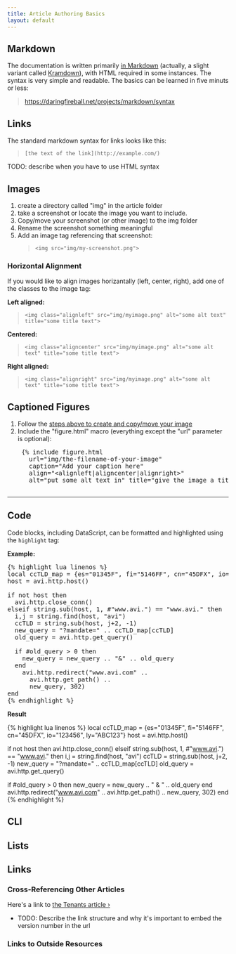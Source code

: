 ```yaml
---
title: Article Authoring Basics
layout: default
---
```


## Markdown

The documentation is written primarily [in Markdown](https://daringfireball.net/projects/markdown/syntax) (actually, a slight variant called [Kramdown](http://kramdown.gettalong.org/syntax.html)), with HTML required in some instances. The syntax is very simple and readable. The basics can be learned in five minuts or less:

>    <https://daringfireball.net/projects/markdown/syntax>

## Links

The standard markdown syntax for links looks like this:

>   `[the text of the link](http://example.com/)`

TODO: describe when you have to use HTML syntax

## Images

1. create a directory called "img" in the article folder
1. take a screenshot or locate the image you want to include.
1. Copy/move your screenshot (or other image) to the img folder
1. Rename the screenshot something meaningful
1. Add an image tag referencing that screenshot:
    >    `<img src="img/my-screenshot.png">`

### Horizontal Alignment

If you would like to align images horizantally (left, center, right), add one of the classes to the image tag:

**Left aligned:** 
>   `<img class="alignleft" src="img/myimage.png" alt="some alt text" title="some title text">`

**Centered:** 
>   `<img class="aligncenter" src="img/myimage.png" alt="some alt text" title="some title text">`

**Right aligned:** 
>   `<img class="alignright" src="img/myimage.png" alt="some alt text" title="some title text">`

## Captioned Figures

1. Follow the [steps above to create and copy/move your image](#inserting-an-image)
1. Include the "figure.html" macro (everything except the "url" parameter is optional):
    <pre>
    {&#37; include figure.html 
      url="img/the-filename-of-your-image" 
      caption="Add your caption here"
      align="&lt;alignleft|aligncenter|alignright&gt;"
      alt="put some alt text in" title="give the image a title" &#37;}  
    </pre>

---

## Code

Code blocks, including DataScript, can be formatted and highlighted using the `highlight` tag:

**Example:**

<pre>
{&#37; highlight lua linenos &#37;}
local ccTLD_map = {es="01345F", fi="5146FF", cn="45DFX", io="123456", ly="ABC123"}
host = avi.http.host()

if not host then
  avi.http.close_conn()
elseif string.sub(host, 1, #"www.avi.") == "www.avi." then
  i,j = string.find(host, "avi")
  ccTLD = string.sub(host, j+2, -1)
  new_query = "?mandate=" .. ccTLD_map[ccTLD]
  old_query = avi.http.get_query()

  if #old_query &gt; 0 then
    new_query = new_query .. "&amp;" .. old_query
  end
    avi.http.redirect("www.avi.com" ..
      avi.http.get_path() ..
      new_query, 302)
end
{&#37; endhighlight &#37;}
</pre>

**Result**

{% highlight lua linenos %}
local ccTLD_map = {es="01345F", fi="5146FF", cn="45DFX", io="123456", ly="ABC123"}
host = avi.http.host()

if not host then
  avi.http.close_conn()
elseif string.sub(host, 1, #"www.avi.") == "www.avi." then
  i,j = string.find(host, "avi")
  ccTLD = string.sub(host, j+2, -1)
  new_query = "?mandate=" .. ccTLD_map[ccTLD]
  old_query = avi.http.get_query()

  if #old_query > 0 then
    new_query = new_query .. " & " .. old_query
  end
    avi.http.redirect("www.avi.com" ..
      avi.http.get_path() ..
      new_query, 302)
end
{% endhighlight %}

## CLI


## Lists 

## Links

### Cross-Referencing Other Articles

Here's a link to <a href="/docs/16.2/tenants/">the Tenants article &rsaquo;</a>

* TODO: Describe the link structure and why it's important to embed the version number in the url

### Links to Outside Resources


